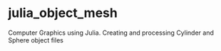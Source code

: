 # julia_object_mesh
Computer Graphics using Julia. Creating and processing Cylinder and Sphere object files
